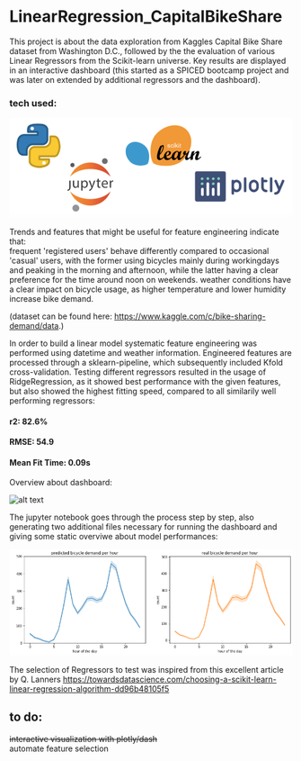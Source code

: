 # LinearRegression_CapitalBikeShare

This project is about the data exploration from Kaggles Capital Bike Share dataset from Washington D.C., followed by the the evaluation of various Linear Regressors from the Scikit-learn universe. Key results are displayed in an interactive dashboard (this started as a SPICED bootcamp project and was later on extended by additional regressors and the dashboard).

### tech used:

![alt text](https://github.com/mkoeppel/Bicycle_Ridge/blob/main/Tech_stack_bicycle_ridge.png)

Trends and features that might be useful for feature engineering indicate that: \
  frequent 'registered users' behave differently compared to occasional 'casual' users, with the former using bicycles mainly during workingdays and peaking in the morning and afternoon, while the latter having a clear preference for the time around noon on weekends. 
  weather conditions have a clear impact on bicycle usage, as higher temperature and lower humidity increase bike demand.

(dataset can be found here: https://www.kaggle.com/c/bike-sharing-demand/data.)  

In order to build a linear model systematic feature engineering was performed using datetime and weather information. Engineered features are processed through a sklearn-pipeline, which subsequently included Kfold cross-validation. Testing different regressors resulted in the usage of RidgeRegression, as it showed best performance with the given features, but also showed the highest fitting speed, compared to all similarily well performing regressors:

#### r2: 82.6% 
#### RMSE: 54.9
#### Mean Fit Time: 0.09s


Overview about dashboard: 

![alt text](https://github.com/mkoeppel/Bicycle_Ridge/blob/main/bicycle_ridge.gif)


The jupyter notebook goes through the process step by step, also generating two additional files necessary for running the dashboard and giving some static overviwe about model performances:

![alt text](https://github.com/mkoeppel/Bicycle_Ridge/blob/main/bicycle_demand.png)

The selection of Regressors to test was inspired from this excellent article by Q. Lanners
https://towardsdatascience.com/choosing-a-scikit-learn-linear-regression-algorithm-dd96b48105f5


## to do:
~~interactive visualization with plotly/dash~~ \
automate feature selection
